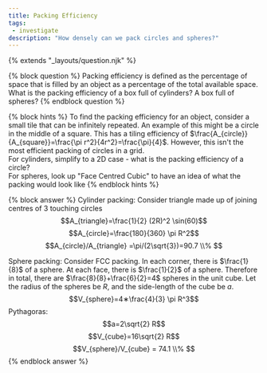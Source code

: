 ```yaml
---
title: Packing Efficiency
tags:
 - investigate
description: "How densely can we pack circles and spheres?"
---
```

{% extends "_layouts/question.njk" %}

{% block question %}
Packing efficiency is defined as the percentage of space that is filled by an object as a percentage of the total available space. What is the packing efficiency of a box full of cylinders? A box full of spheres?
{% endblock question %}

{% block hints %}
To find the packing efficiency for an object, consider a small tile that can be infinitely repeated. An example of this might be a circle in the middle of a square. This has a tiling efficiency of $\frac{A_{circle}}{A_{square}}=\frac{\pi r^2}{4r^2}=\frac{\pi}{4}$. However, this isn't the most efficient packing of circles in a grid.  
For cylinders, simplify to a 2D case - what is the packing efficiency of a circle?    
For spheres, look up "Face Centred Cubic" to have an idea of what the packing would look like
{% endblock hints %}

{% block answer %}
Cylinder packing: Consider triangle made up of joining centres of 3 touching circles
$$A_{triangle}=\frac{1}{2} (2R)^2 \sin⁡(60)$$
$$A_{circle}=\frac{180}{360} \pi R^2$$
$$A_{circle}/A_{triangle} =\pi/(2\sqrt{3})=90.7 \\% $$

Sphere packing: Consider FCC packing. In each corner, there is $\frac{1}{8}$ of a sphere. At each face, there is $\frac{1}{2}$ of a sphere. Therefore in total, there are $\frac{8}{8}+\frac{6}{2}=4$ spheres in the unit cube. Let the radius of the spheres be $R$, and the side-length of the cube be $a$.
$$V_{sphere}=4∗\frac{4}{3} \pi R^3$$
Pythagoras:
$$a=2\sqrt{2} R$$
$$V_{cube}=16\sqrt{2} R$$
$$V_{sphere}/V_{cube} = 74.1 \\% $$
{% endblock answer %}